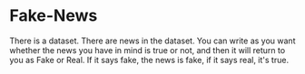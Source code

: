 # Fake-News
There is a dataset. There are news in the dataset. You can write as you want whether the news you have in mind is true or not, and then it will return to you as Fake or Real. If it says fake, the news is fake, if it says real, it's true.
